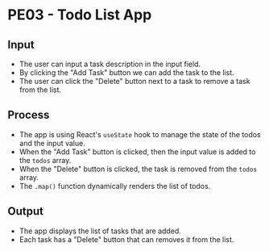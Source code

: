 # PE03 - Todo List App

## Input
- The user can input a task description in the input field.
- By clicking the "Add Task" button we can add the task to the list.
- The user can click the "Delete" button next to a task to remove a task from the list.

## Process
- The app is using React's `useState` hook to manage the state of the todos and the input value.
- When the "Add Task" button is clicked, then the input value is added to the `todos` array.
- When the "Delete" button is clicked, the task is removed from the `todos` array.
- The `.map()` function dynamically renders the list of todos.

## Output
- The app displays the list of tasks that are added.
- Each task has a "Delete" button that can removes it from the list.
